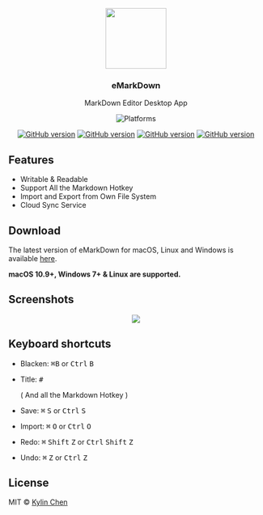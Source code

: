 <p align="center">
  <img src="http://kylinhub.oss-cn-shanghai.aliyuncs.com/2020-04-11-logo.jpg" height="120" />
  <h3 align="center">eMarkDown</h3>
  <p align="center">MarkDown Editor Desktop App</p>
  <p align="center">
    <img src="https://img.shields.io/badge/platform-macOS%20%7C%20Windows%20%7C%20Linux-lightgrey.svg" alt="Platforms">
  </p>
  <p align="center">
    <a href="https://github.com/KylinC/eMarkDown"><img src="https://img.shields.io/badge/release-v1.0.0-blue" alt="GitHub version"></a>
    <a href="https://github.com/KylinC/eMarkDown"><img src="https://img.shields.io/badge/node-10.5.13-red" alt="GitHub version"></a>
    <a href="https://github.com/KylinC/eMarkDown"><img src="https://img.shields.io/badge/electron-8.2.1-yellowgreen" alt="GitHub version"></a>
    <a href="https://github.com/KylinC/eMarkDown"><img src="https://img.shields.io/badge/react-16.13.1-lightgrey" alt="GitHub version"></a>
  </p>
</p>



## Features

- Writable & Readable
- Support All the Markdown Hotkey
- Import and Export from Own File System
- Cloud Sync Service



## Download

The latest version of eMarkDown for macOS, Linux and Windows is available [here]().

**macOS 10.9+, Windows 7+ & Linux are supported.**




## Screenshots

<p align="center">
  <img src="http://kylinhub.oss-cn-shanghai.aliyuncs.com/2020-04-12-aaa.jpg" />
</p>



## Keyboard shortcuts

- Blacken: <kbd>⌘</kbd><kbd>B</kbd> or <kbd>Ctrl</kbd> <kbd>B</kbd>

- Title: <kbd>#</kbd>

  ( And all the Markdown Hotkey )
  
- Save: <kbd>⌘</kbd> <kbd>S</kbd> or <kbd>Ctrl</kbd> <kbd>S</kbd>

- Import: <kbd>⌘</kbd> <kbd>O</kbd> or <kbd>Ctrl</kbd> <kbd>O</kbd>

- Redo: <kbd>⌘</kbd> <kbd>Shift</kbd> <kbd>Z</kbd>  or <kbd>Ctrl</kbd> <kbd>Shift</kbd> <kbd>Z</kbd>

- Undo: <kbd>⌘</kbd> <kbd>Z</kbd> or <kbd>Ctrl</kbd> <kbd>Z</kbd>


## License

MIT © [Kylin Chen]()
